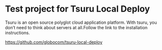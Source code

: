 # Test project for Tsuru Local Deploy

Tsuru is an open source polyglot cloud application platform. With tsuru, you don’t need to think about servers at all.Follow the link to the installation instructions.

https://github.com/globocom/tsuru-local-deploy
